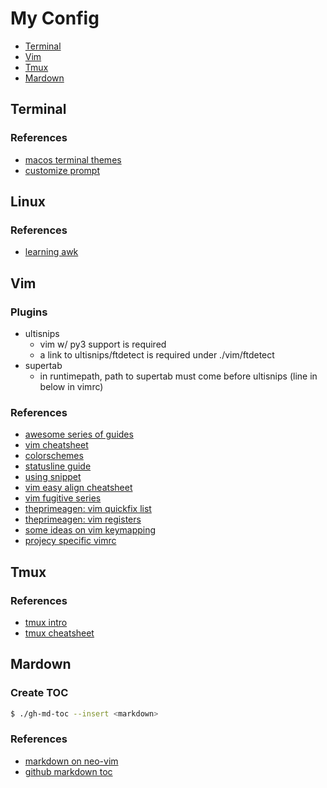 # My Config

<!--ts-->
* [Terminal](#terminal)
* [Vim](#vim)
* [Tmux](#tmux)
* [Mardown](#mardown)
<!--te-->

## Terminal
### References
+ [macos terminal themes](https://github.com/lysyi3m/macos-terminal-themes)
+ [customize prompt](https://phoenixnap.com/kb/change-bash-prompt-linux)

## Linux
### References
+ [learning awk](https://youtu.be/9YOZmI-zWok)

## Vim
### Plugins
+ ultisnips
   + vim w/ py3 support is required
   + a link to ultisnips/ftdetect is required under ./vim/ftdetect
+ supertab
   + in runtimepath, path to supertab must come before ultisnips (line in below in vimrc)

### References
+ [awesome series of guides](https://thevaluable.dev/vim-beginner/)
+ [vim cheatsheet](https://vim.rtorr.com)
+ [colorschemes](https://colorswat.ch/vim/)
+ [statusline guide](https://medium.com/hackernoon/the-last-statusline-for-vim-a613048959b2)
+ [using snippet](https://castel.dev/post/lecture-notes-1/)
+ [vim easy align cheatsheet](https://devhints.io/vim-easyalign)
+ [vim fugitive series](http://vimcasts.org/blog/2011/05/the-fugitive-series/)
+ [theprimeagen: vim quickfix list](https://youtu.be/IoyW8XYGqjM)
+ [theprimeagen: vim registers](https://youtu.be/Q5eDxR7bU2k)
+ [some ideas on vim keymapping](https://medium.com/@lakshmankumar12/vim-and-key-mapping-f02db3f88b58)
+ [projecy specific vimrc](http://gslsrc.net/l004_vimrc_project_search_path.html)

## Tmux
### References
+ [tmux intro](https://blog.hawkhost.com/2010/06/28/tmux-the-terminal-multiplexer/)
+ [tmux cheatsheet](https://tmuxcheatsheet.com)

## Mardown
### Create TOC
```bash
$ ./gh-md-toc --insert <markdown>
```

### References
+ [markdown on neo-vim](https://zhuanlan.zhihu.com/p/84773275)
+ [github markdown toc](https://github.com/ekalinin/github-markdown-toc)



